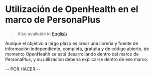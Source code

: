 # Utilización de OpenHealth en el marco de PersonaPlus

> Also available in [English](USAGE.md)

Aunque el objetivo a largo plazo es crear una libreria y fuente de información independiente, completa, gratuita y de código abierto, de momento OpenHealth se está desarrollando dentro del marco de PersonaPlus, y su utilización debería explicarse dentro de ese marco.

-- POR HACER --
